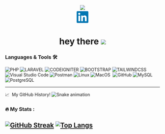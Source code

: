 <div id="header" align="center">
  <img src="https://media.giphy.com/media/M9gbBd9nbDrOTu1Mqx/giphy.gif" width="100"/>
</div>
<div id="badges" align="center">
  <a href="[your-linkedin-UR](https://www.linkedin.com/in/muhamad-rizki-9ba8551b1/)L">
    <img src="https://github.com/devicons/devicon/blob/master/icons/linkedin/linkedin-original.svg?style=for-the-badge&logo=linkedin&logoColor=white" alt="LinkedIn Badge" width="40px" height="40px"/>
  </a>
</div>
<h1 align="center">
  hey there
  <img src="https://media.giphy.com/media/hvRJCLFzcasrR4ia7z/giphy.gif" width="30px"/>
</h1>

### Languages & Tools 🛠
![PHP](https://img.shields.io/badge/-PHP-05122A?style=flat&logo=php) ![LARAVEL](https://img.shields.io/badge/-LARAVEL-05122A?style=flat&logo=laravel) ![CODEIGNITER](https://img.shields.io/badge/-CODEIGNITER-05122A?style=flat&logo=codeigniter) ![BOOTSTRAP](https://img.shields.io/badge/-BOOTSTRAP-05122A?style=flat&logo=bootstrap) ![TAILWINDCSS](https://img.shields.io/badge/-TAILWINDCSS-05122A?style=flat&logo=tailwindcss)&nbsp;
![Visual Studio Code](https://img.shields.io/badge/-Visual%20Studio%20Code-05122A?style=flat&logo=visual-studio-code&logoColor=007ACC) ![Postman](https://img.shields.io/badge/-Postman-05122A?style=flat&logo=postman) ![Linux](https://img.shields.io/badge/-Linux-05122A?style=flat&logo=linux&logoColor=white) ![MacOS](https://img.shields.io/badge/-MacOS-05122A?style=flat&logo=apple)&nbsp;
![GitHub](https://img.shields.io/badge/-GitHub-05122A?style=flat&logo=github) ![MySQL](https://img.shields.io/badge/-MySQL-05122A?style=flat&logo=mysql&logoColor=white) ![PostgreSQL](https://img.shields.io/badge/-PostgreSQL-05122A?style=flat&logo=postgresql)&nbsp;

---
 📈 &nbsp;My GitHub History!
 ![Snake animation](https://github.com/rizkiarch/rizkiarch/blob/output/github-contribution-grid-snake.svg)
<!-- <a href="https://github.com/rizkiarch">
  <img height="180em" src="https://github-readme-stats.vercel.app/api?username=rizkiarch&theme=noctis_minimus&show_icons=true" />
  <img height="180em" src="https://github-readme-stats.vercel.app/api/top-langs/?username=rizkiarch&theme=noctis_minimus&layout=compact" />
</a> -->
### :fire: My Stats :
<!-- ![GitHub Stats](https://github-readme-stats.vercel.app/api?username=rizkiarch&show_icons=true&theme=dark) -->
[![GitHub Streak](http://github-readme-streak-stats.herokuapp.com?user=rizkiarch&theme=dark&background=000000)](https://git.io/streak-stats)
[![Top Langs](https://github-readme-stats.vercel.app/api/top-langs/?username=rizkiarch&layout=compact&theme=vision-friendly-dark)](https://github.com/anuraghazra/github-readme-stats)
---
